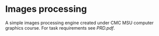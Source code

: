 # Images processing

A simple images processing engine created under CMC MSU computer graphics course.
For task requirements see *PRD.pdf*.
